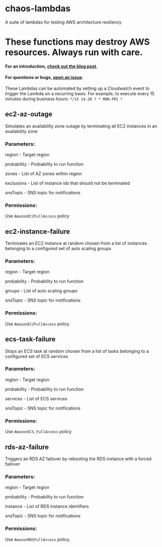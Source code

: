 chaos-lambdas
=======
A suite of lambdas for testing AWS architecture resiliency

# These functions may destroy AWS resources.  Always run with care.

#### For an introduction, [check out the blog post](https://www.rylerhockenbury.com/blog/chaos-in-the-cloud-open-sourcing-my-chaos-lambdas).

#### For questions or bugs, [open an issue](https://github.com/rhockenbury/chaos-lambdas/issues).

These Lambdas can be automated by setting up a Cloudwatch event to trigger the Lambda on a recurring basis.  For example, to execute every 15 minutes during business hours: `*/15 14-20 ? * MON-FRI *`

## ec2-az-outage

Simulates an availability zone outage by terminating all EC2 instances in an availability zone

### Parameters:

region - Target region

probability - Probability to run function

zones - List of AZ zones within region

exclusions - List of instance ids that should not be terminated

snsTopic - SNS topic for notifications

### Permissions:

Use `AmazonEC2FullAccess` policy

## ec2-instance-failure

Terminates an EC2 instance at random chosen from a list of instances belonging to a configured set of auto scaling groups

### Parameters:

region - Target region

probability - Probability to run function

groups - List of auto scaling groups

snsTopic - SNS topic for notifications

### Permissions:

Use `AmazonEC2FullAccess` policy

## ecs-task-failure

Stops an ECS task at random chosen from a list of tasks belonging to a configured set of ECS services

### Parameters:

region - Target region

probability - Probability to run function

services - List of ECS services

snsTopic - SNS topic for notifications

### Permissions:

Use `AmazonECS_FullAccess` policy

## rds-az-failure

Triggers an RDS AZ failover by rebooting the RDS instance with a forced failover

### Parameters:

region - Target region

probability - Probability to run function

instance - List of RDS instance identifiers

snsTopic - SNS topic for notifications

### Permissions:

Use `AmazonRDSFullAccess` policy
